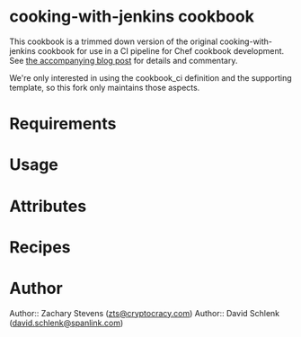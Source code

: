 # cooking-with-jenkins cookbook

This cookbook is a trimmed down version of the original cooking-with-jenkins 
cookbook for use in a CI pipeline for Chef cookbook development.  See
[the accompanying blog post](http://www.cryptocracy.com/blog/2014/01/03/cooking-with-jenkins-test-kitchen-and-docker/)
for details and commentary.

We're only interested in using the cookbook_ci definition and the supporting 
template, so this fork only maintains those aspects. 

# Requirements

# Usage

# Attributes

# Recipes

# Author

Author:: Zachary Stevens (<zts@cryptocracy.com>)
Author:: David Schlenk (<david.schlenk@spanlink.com>)
